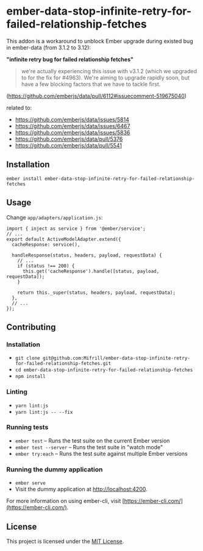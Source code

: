 ember-data-stop-infinite-retry-for-failed-relationship-fetches
==============================================================================

This addon is a workaround to unblock Ember upgrade during existed bug in ember-data (from 3.1.2 to 3.12): 

**"infinite retry bug for failed relationship fetches"**

> we're actually experiencing this issue with v3.1.2 (which we upgraded to for the fix for #4963). We're aiming to upgrade rapidly soon, but have a few blocking factors that we have to tackle first.

(https://github.com/emberjs/data/pull/6112#issuecomment-519675040)

related to:
- https://github.com/emberjs/data/issues/5814
- https://github.com/emberjs/data/issues/6467
- https://github.com/emberjs/data/issues/5836
- https://github.com/emberjs/data/pull/5376
- https://github.com/emberjs/data/pull/5541

Installation
------------------------------------------------------------------------------

```
ember install ember-data-stop-infinite-retry-for-failed-relationship-fetches
```


Usage
------------------------------------------------------------------------------

Change `app/adapters/application.js`:

```JS
import { inject as service } from '@ember/service';
// ...
export default ActiveModelAdapter.extend({
  cacheResponse: service(),

  handleResponse(status, headers, payload, requestData) {
    // ...
    if (status !== 200) {
      this.get('cacheResponse').handle([status, payload, requestData]);
    }

    return this._super(status, headers, payload, requestData);
  },
  // ...
});
```


Contributing
------------------------------------------------------------------------------

### Installation

* `git clone git@github.com:Mifrill/ember-data-stop-infinite-retry-for-failed-relationship-fetches.git`
* `cd ember-data-stop-infinite-retry-for-failed-relationship-fetches`
* `npm install`

### Linting

* `yarn lint:js`
* `yarn lint:js -- --fix`

### Running tests

* `ember test` – Runs the test suite on the current Ember version
* `ember test --server` – Runs the test suite in "watch mode"
* `ember try:each` – Runs the test suite against multiple Ember versions

### Running the dummy application

* `ember serve`
* Visit the dummy application at [http://localhost:4200](http://localhost:4200).

For more information on using ember-cli, visit [https://ember-cli.com/](https://ember-cli.com/).

License
------------------------------------------------------------------------------

This project is licensed under the [MIT License](LICENSE.md).
